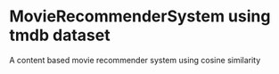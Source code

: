 # MovieRecommenderSystem using tmdb dataset
A content based movie recommender system using cosine similarity
